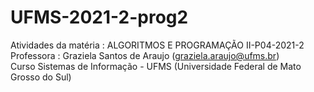 # UFMS-2021-2-prog2
Atividades da matéria : ALGORITMOS E PROGRAMAÇÃO II-P04-2021-2  
Professora : Graziela Santos de Araujo (graziela.araujo@ufms.br)  
Curso Sistemas de Informação - UFMS (Universidade Federal de Mato Grosso do Sul)
